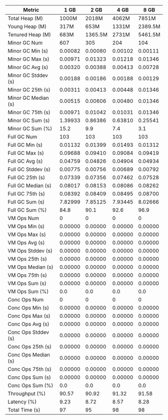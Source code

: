 | Metric | 1 GB | 2 GB | 4 GB | 8 GB |
|------|----|----|----|----|
| Total Heap (M) | 1000M | 2018M | 4062M | 7851M |
| Young Heap (M) | 317M | 653M | 1331M | 2389.5M |
| Tenured Heap (M) | 683M | 1365.5M | 2731M | 5461.5M |
| Minor GC Num | 607 | 305 | 204 | 104 |
| Minor GC Min (s) | 0.00082 | 0.00080 | 0.00102 | 0.00111 |
| Minor GC Max (s) | 0.00971 | 0.01323 | 0.01218 | 0.01346 |
| Minor GC Avg (s) | 0.00320 | 0.00388 | 0.00413 | 0.00728 |
| Minor GC Stddev (s) | 0.00188 | 0.00186 | 0.00188 | 0.00129 |
| Minor GC 25th (s) | 0.00311 | 0.00413 | 0.00448 | 0.01346 |
| Minor GC Median (s) | 0.00515 | 0.00606 | 0.00480 | 0.01346 |
| Minor GC 75th (s) | 0.00971 | 0.01042 | 0.01031 | 0.01346 |
| Minor GC Sum (s) | 1.39933 | 0.86386 | 0.63810 | 0.25541 |
| Minor GC Sum (%) | 15.2 | 9.9 | 7.4 | 3.1 |
| Full GC Num | 103 | 103 | 103 | 103 |
| Full GC Min (s) | 0.01132 | 0.01399 | 0.01493 | 0.01312 |
| Full GC Max (s) | 0.09688 | 0.09410 | 0.09084 | 0.09419 |
| Full GC Avg (s) | 0.04759 | 0.04826 | 0.04904 | 0.04934 |
| Full GC Stddev (s) | 0.00775 | 0.00756 | 0.00689 | 0.00792 |
| Full GC 25th (s) | 0.07339 | 0.07356 | 0.07462 | 0.07528 |
| Full GC Median (s) | 0.08017 | 0.08153 | 0.08086 | 0.08262 |
| Full GC 75th (s) | 0.08392 | 0.08409 | 0.08495 | 0.08700 |
| Full GC Sum (s) | 7.82999 | 7.85125 | 7.93445 | 8.02666 |
| Full GC Sum (%) | 84.8 | 90.1 | 92.6 | 96.9 |
| VM Ops Num | 0 | 0 | 0 | 0 |
| VM Ops Min (s) | 0.00000 | 0.00000 | 0.00000 | 0.00000 |
| VM Ops Max (s) | 0.00000 | 0.00000 | 0.00000 | 0.00000 |
| VM Ops Avg (s) | 0.00000 | 0.00000 | 0.00000 | 0.00000 |
| VM Ops Stddev (s) | 0.00000 | 0.00000 | 0.00000 | 0.00000 |
| VM Ops 25th (s) | 0.00000 | 0.00000 | 0.00000 | 0.00000 |
| VM Ops Median (s) | 0.00000 | 0.00000 | 0.00000 | 0.00000 |
| VM Ops 75th (s) | 0.00000 | 0.00000 | 0.00000 | 0.00000 |
| VM Ops Sum (s) | 0.00000 | 0.00000 | 0.00000 | 0.00000 |
| VM Ops Sum (%) | 0.0 | 0.0 | 0.0 | 0.0 |
| Conc Ops Num | 0 | 0 | 0 | 0 |
| Conc Ops Min (s) | 0.00000 | 0.00000 | 0.00000 | 0.00000 |
| Conc Ops Max (s) | 0.00000 | 0.00000 | 0.00000 | 0.00000 |
| Conc Ops Avg (s) | 0.00000 | 0.00000 | 0.00000 | 0.00000 |
| Conc Ops Stddev (s) | 0.00000 | 0.00000 | 0.00000 | 0.00000 |
| Conc Ops 25th (s) | 0.00000 | 0.00000 | 0.00000 | 0.00000 |
| Conc Ops Median (s) | 0.00000 | 0.00000 | 0.00000 | 0.00000 |
| Conc Ops 75th (s) | 0.00000 | 0.00000 | 0.00000 | 0.00000 |
| Conc Ops Sum (s) | 0.00000 | 0.00000 | 0.00000 | 0.00000 |
| Conc Ops Sum (%) | 0.0 | 0.0 | 0.0 | 0.0 |
| Throughput (%) | 90.57 | 90.92 | 91.32 | 91.58 |
| Latency (%) | 9.23 | 8.72 | 8.57 | 8.28 |
| Total Time (s) | 97 | 95 | 98 | 98 |
